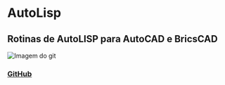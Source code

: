 # AutoLisp
## Rotinas de AutoLISP para AutoCAD e BricsCAD

![Imagem do git](https://techcrunch.com/wp-content/uploads/2010/07/github-logo.png?w=150)

### [GitHub](https://www.github.com)
